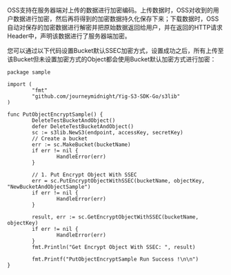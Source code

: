 ﻿

OSS支持在服务器端对上传的数据进行加密编码。上传数据时，OSS对收到的用户数据进行加密，然后再将得到的加密数据持久化保存下来；下载数据时，OSS自动对保存的加密数据进行解密并把原始数据返回给用户，并在返回的HTTP请求Header中，声明该数据进行了服务器端加密。


您可以通过以下代码设置Bucket默认SSEC加密方式，设置成功之后，所有上传至该Bucket但未设置加密方式的Object都会使用Bucket默认加密方式进行加密：

```language-go
package sample

import (
        "fmt"
        "github.com/journeymidnight/Yig-S3-SDK-Go/s3lib"
)

func PutObjectEncryptSample() {
        DeleteTestBucketAndObject()
        defer DeleteTestBucketAndObject()
        sc := s3lib.NewS3(endpoint, accessKey, secretKey)
        // Create a bucket
        err := sc.MakeBucket(bucketName)
        if err != nil {
                HandleError(err)
        }

        // 1. Put Encrypt Object With SSEC
        err = sc.PutEncryptObjectWithSSEC(bucketName, objectKey, "NewBucketAndObjectSample")
        if err != nil {
                HandleError(err)
        }

        result, err := sc.GetEncryptObjectWithSSEC(bucketName, objectKey)
        if err != nil {
                HandleError(err)
        }
        fmt.Println("Get Encrypt Object With SSEC: ", result)

        fmt.Printf("PutObjectEncryptSample Run Success !\n\n")
}

```